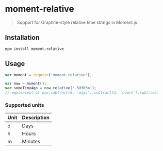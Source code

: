 # moment-relative

> Support for Graphite-style relative time strings in Moment.js

## Installation

```
npm install moment-relative
```

## Usage

```js
var moment = require('moment-relative');

var now = moment();
var someTimeAgo = now.relative('-5d3h5m');
// equivalent of now.subtract(5, 'days').subtract(3, 'hours').subtract(5, 'minutes');
```

### Supported units

|Unit|Description|
|----|-----------|
|d|Days|
|h|Hours|
|m|Minutes|
